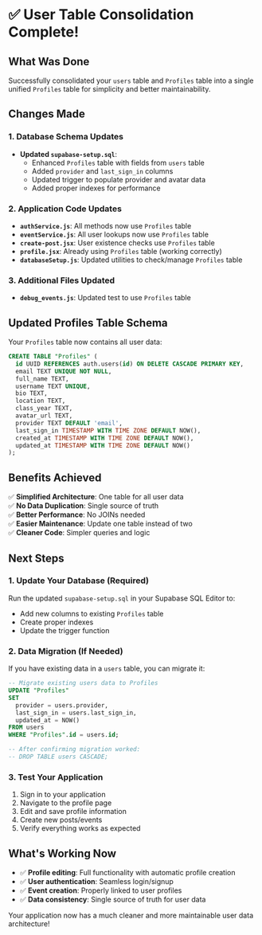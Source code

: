 # ✅ User Table Consolidation Complete!

## What Was Done

Successfully consolidated your `users` table and `Profiles` table into a single unified `Profiles` table for simplicity and better maintainability.

## Changes Made

### 1. Database Schema Updates
- **Updated `supabase-setup.sql`**: 
  - Enhanced `Profiles` table with fields from `users` table
  - Added `provider` and `last_sign_in` columns
  - Updated trigger to populate provider and avatar data
  - Added proper indexes for performance

### 2. Application Code Updates
- **`authService.js`**: All methods now use `Profiles` table
- **`eventService.js`**: All user lookups now use `Profiles` table
- **`create-post.jsx`**: User existence checks use `Profiles` table
- **`profile.jsx`**: Already using `Profiles` table (working correctly)
- **`databaseSetup.js`**: Updated utilities to check/manage `Profiles` table

### 3. Additional Files Updated
- **`debug_events.js`**: Updated test to use `Profiles` table

## Updated Profiles Table Schema

Your `Profiles` table now contains all user data:

```sql
CREATE TABLE "Profiles" (
  id UUID REFERENCES auth.users(id) ON DELETE CASCADE PRIMARY KEY,
  email TEXT UNIQUE NOT NULL,
  full_name TEXT,
  username TEXT UNIQUE,
  bio TEXT,
  location TEXT,
  class_year TEXT,
  avatar_url TEXT,
  provider TEXT DEFAULT 'email',
  last_sign_in TIMESTAMP WITH TIME ZONE DEFAULT NOW(),
  created_at TIMESTAMP WITH TIME ZONE DEFAULT NOW(),
  updated_at TIMESTAMP WITH TIME ZONE DEFAULT NOW()
);
```

## Benefits Achieved

✅ **Simplified Architecture**: One table for all user data  
✅ **No Data Duplication**: Single source of truth  
✅ **Better Performance**: No JOINs needed  
✅ **Easier Maintenance**: Update one table instead of two  
✅ **Cleaner Code**: Simpler queries and logic  

## Next Steps

### 1. Update Your Database (Required)
Run the updated `supabase-setup.sql` in your Supabase SQL Editor to:
- Add new columns to existing `Profiles` table
- Create proper indexes
- Update the trigger function

### 2. Data Migration (If Needed)
If you have existing data in a `users` table, you can migrate it:

```sql
-- Migrate existing users data to Profiles
UPDATE "Profiles" 
SET 
  provider = users.provider,
  last_sign_in = users.last_sign_in,
  updated_at = NOW()
FROM users 
WHERE "Profiles".id = users.id;

-- After confirming migration worked:
-- DROP TABLE users CASCADE;
```

### 3. Test Your Application
1. Sign in to your application
2. Navigate to the profile page
3. Edit and save profile information
4. Create new posts/events
5. Verify everything works as expected

## What's Working Now

- ✅ **Profile editing**: Full functionality with automatic profile creation
- ✅ **User authentication**: Seamless login/signup
- ✅ **Event creation**: Properly linked to user profiles
- ✅ **Data consistency**: Single source of truth for user data

Your application now has a much cleaner and more maintainable user data architecture! 